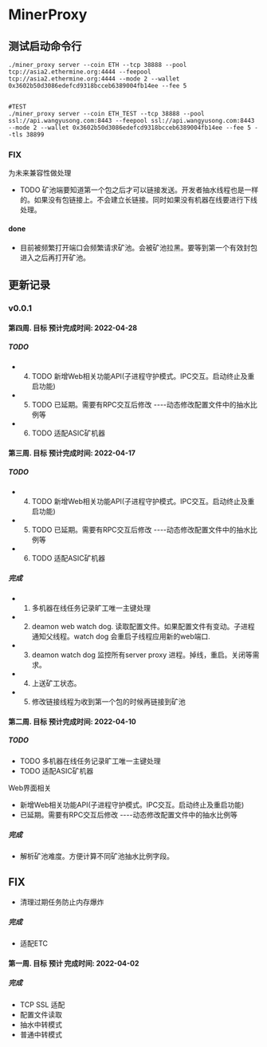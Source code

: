 # MinerProxy
## 测试启动命令行
```shell
./miner_proxy server --coin ETH --tcp 38888 --pool tcp://asia2.ethermine.org:4444 --feepool tcp://asia2.ethermine.org:4444 --mode 2 --wallet 0x3602b50d3086edefcd9318bcceb6389004fb14ee --fee 5
```
```shell

#TEST
./miner_proxy server --coin ETH_TEST --tcp 38888 --pool ssl://api.wangyusong.com:8443 --feepool ssl://api.wangyusong.com:8443 --mode 2 --wallet 0x3602b50d3086edefcd9318bcceb6389004fb14ee --fee 5 --tls 38899
```
### FIX 
为未来兼容性做处理
- TODO 矿池端要知道第一个包之后才可以链接发送。开发者抽水线程也是一样的。如果没有包链接上。不会建立长链接。同时如果没有机器在线要进行下线处理。

#### done 
- 目前被频繁打开端口会频繁请求矿池。会被矿池拉黑。要等到第一个有效封包进入之后再打开矿池。

## 更新记录
### v0.0.1
#### 第四周. 目标 预计完成时间: 2022-04-28
##### TODO 
- 4. TODO 新增Web相关功能API(子进程守护模式。IPC交互。启动终止及重启功能)
- 5. TODO 已延期。需要有RPC交互后修改 ----动态修改配置文件中的抽水比例等
- 6. TODO 适配ASIC矿机器


#### 第三周. 目标 预计完成时间: 2022-04-17

##### TODO 
- 4. TODO 新增Web相关功能API(子进程守护模式。IPC交互。启动终止及重启功能)
- 5. TODO 已延期。需要有RPC交互后修改 ----动态修改配置文件中的抽水比例等
- 6. TODO 适配ASIC矿机器

##### 完成
- 1. 多机器在线任务记录旷工唯一主键处理
- 2. deamon web watch dog. 读取配置文件。如果配置文件有变动。子进程通知父线程。watch dog 会重启子线程应用新的web端口.
- 3. deamon watch dog 监控所有server proxy 进程。掉线，重启。关闭等需求。
- 4. 上送矿工状态。
- 5. 修改链接线程为收到第一个包的时候再链接到矿池

#### 第二周. 目标 预计完成时间: 2022-04-10
##### TODO 
- TODO 多机器在线任务记录旷工唯一主键处理
- TODO 适配ASIC矿机器

Web界面相关
- 新增Web相关功能API(子进程守护模式。IPC交互。启动终止及重启功能)
- 已延期。需要有RPC交互后修改 ----动态修改配置文件中的抽水比例等

##### 完成
- 解析矿池难度。方便计算不同矿池抽水比例字段。


## FIX
- 清理过期任务防止内存爆炸

##### 完成
- 适配ETC

#### 第一周. 目标 预计 完成时间: 2022-04-02
#####  完成
- TCP SSL 适配
- 配置文件读取
- 抽水中转模式
- 普通中转模式

